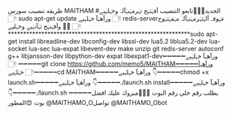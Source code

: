 طريقه تنصيب سورس MAITHAM #الجديد🙇🏻🍷تابعو التنصيب آفہٰتہٰح تہٰرمہٰنہٰآلہٰ وخہٰلہٰيے 👇🏻 sudo apt-get update ورآهہٰآ خہٰلہٰيے 👇🏻 redis-serverعہٰوفہٰ آلہٰتہٰرمہٰنہٰآلہٰ مہٰفہٰتہٰوح ✋🏻 وآفہٰتہٰح ثہٰآنہٰيے   وخہٰليے 👇🏻 ************************************************************sudo apt-get install libreadline-dev libconfig-dev libssl-dev lua5.2 liblua5.2-dev lua-socket lua-sec lua-expat libevent-dev make unzip git redis-server autoconf g++ libjansson-dev libpython-dev expat libexpat1-dev➖➖➖➖➖ورآهہٰآ خہٰلہٰيے 👇🏻 ➖➖➖➖➖git clone https://github.com/memo5/MAITHAM➖➖➖➖➖ورآهہٰآ خہٰلہٰيے 👇🏻➖➖➖➖➖cd MAITHAM➖➖➖➖➖ورآهہٰآ خہٰلہٰيے 👇➖➖➖➖➖chmod +x launch.sh➖➖➖➖➖ورآهہٰآ خہٰلہٰيے 👇➖➖➖➖➖./launch.sh install➖➖➖➖➖ورآهہٰآ خہٰلہٰيے 👇➖➖➖➖➖./launch.sh ➖➖➖➖➖يطلب رقم خلي رقم البوت ✋🏿😘مبروك عليك افضل بوت 😍المطور @MAITHAMO_Oتواصل @MAITHAMO_Obot
